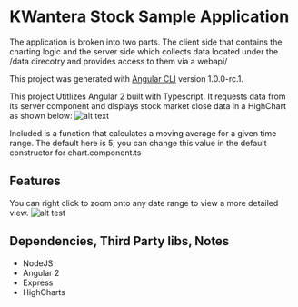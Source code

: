 # KWantera Stock Sample Application 
The application is broken into two parts.  The client side that contains the charting logic and the server side which collects data located under the /data direcotry and provides access to them via a webapi/ 

This project was generated with [Angular CLI](https://github.com/angular/angular-cli) version 1.0.0-rc.1.

This project Utitlizes Angular 2 built with Typescript.  It requests data from its server component and displays stock market close data in a HighChart as shown below: 
![alt text](http://i.imgur.com/rfXQRVT.png)

Included is a function that calculates a moving average for a given time range.  The default here is 5, you can change this value in the default constructor for chart.component.ts

## Features
You can right click to zoom onto any date range to view a more detailed view. 
![alt test](http://i.imgur.com/vAqIiQP.gif)

## Dependencies, Third Party libs, Notes 
* NodeJS
* Angular 2 
* Express
* HighCharts 
